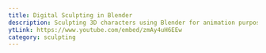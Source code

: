```yaml
---
title: Digital Sculpting in Blender
description: Sculpting 3D characters using Blender for animation purposes.
ytLink: https://www.youtube.com/embed/zmAy4uH6EEw
category: sculpting
---
```

